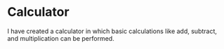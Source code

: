 # Calculator
I have created a calculator in which basic calculations like add, subtract, and multiplication can be performed.

